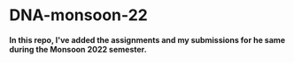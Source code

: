 # DNA-monsoon-22
#### In this repo, I've added the assignments and my submissions for he same during the Monsoon 2022 semester.
